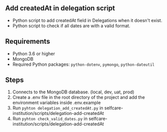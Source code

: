 ## Add createdAt in delegation script

- Python script to add createdAt field in Delegations when it doesn't exist.
- Python script to check if all dates are with a valid format.

## Requirements

- Python 3.6 or higher
- MongoDB
- Required Python packages: `python-dotenv`, `pymongo`, `python-dateutil`

## Steps

1. Connects to the MongoDB database. (local, dev, uat, prod)
2. Create a .env file in the root directory of the project and add the environment variables inside .env.example
3. Run `pyhton delegation_add_createdAt.py` in selfcare-institution/scripts/delegation-add-createdAt
4. Run `pyhton check_valid_dates.py` in selfcare-institution/scripts/delegation-add-createdAt


